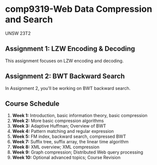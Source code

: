 # comp9319-Web Data Compression and Search
UNSW 23T2

## Assignment 1: LZW Encoding & Decoding
This assignment focuses on LZW encoding and decoding.

## Assignment 2: BWT Backward Search
In Assignment 2, you'll be working on BWT backward search.

## Course Schedule
1. **Week 1:** Introduction, basic information theory, basic compression
2. **Week 2:** More basic compression algorithms
3. **Week 3:** Adaptive Huffman; Overview of BWT
4. **Week 4:** Pattern matching and regular expression
5. **Week 5:** FM index, backward search, compressed BWT
6. **Week 7:** Suffix tree, suffix array, the linear time algorithm
7. **Week 8:** XML overview; XML compression
8. **Week 9:** Graph compression; Distributed Web query processing
9. **Week 10:** Optional advanced topics; Course Revision
